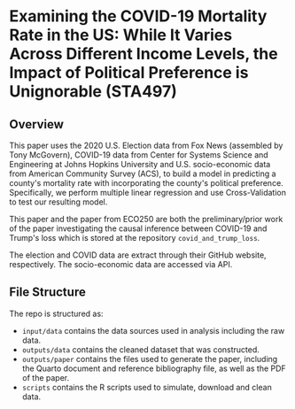 # Examining the COVID-19 Mortality Rate in the US: While It Varies Across Different Income Levels, the Impact of Political Preference is Unignorable (STA497)

## Overview

This paper uses the 2020 U.S. Election data from Fox News (assembled by Tony McGovern), COVID-19 data from Center for Systems Science and Engineering at Johns Hopkins University and U.S. socio-economic data from American Community Survey (ACS), to build a model in predicting a county's mortality rate with incorporating the county's political preference. Specifically, we perform multiple linear regression and use Cross-Validation to test our resulting model.

This paper and the paper from ECO250 are both the preliminary/prior work of the paper investigating the causal inference between COVID-19 and Trump's loss which is stored at the repository `covid_and_trump_loss`. 

The election and COVID data are extract through their GitHub website, respectively. The socio-economic data are accessed via API.

## File Structure

The repo is structured as:

-   `input/data` contains the data sources used in analysis including the raw data.
-   `outputs/data` contains the cleaned dataset that was constructed.
-   `outputs/paper` contains the files used to generate the paper, including the Quarto document and reference bibliography file, as well as the PDF of the paper. 
-   `scripts` contains the R scripts used to simulate, download and clean data.